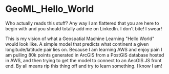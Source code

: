 # GeoML_Hello_World
Who actually reads this stuff? Any way I am flattered that you are here to begin with and you should totally add me on LinkedIn. I don't bite! I swear!

This is my vision of what a Geospatial Machine Learning "Hello World" would look like. A simple model that predicts what continent a given longitude/latitude pair lies on. Because I am learning AWS and enjoy pain I am pulling 80k points generated in ArcGIS from a PostGIS database hosted in AWS, and then trying to get the model to connect to an AecGIS JS front end. By all means rip this thing off and try to learn something. I know I am!
